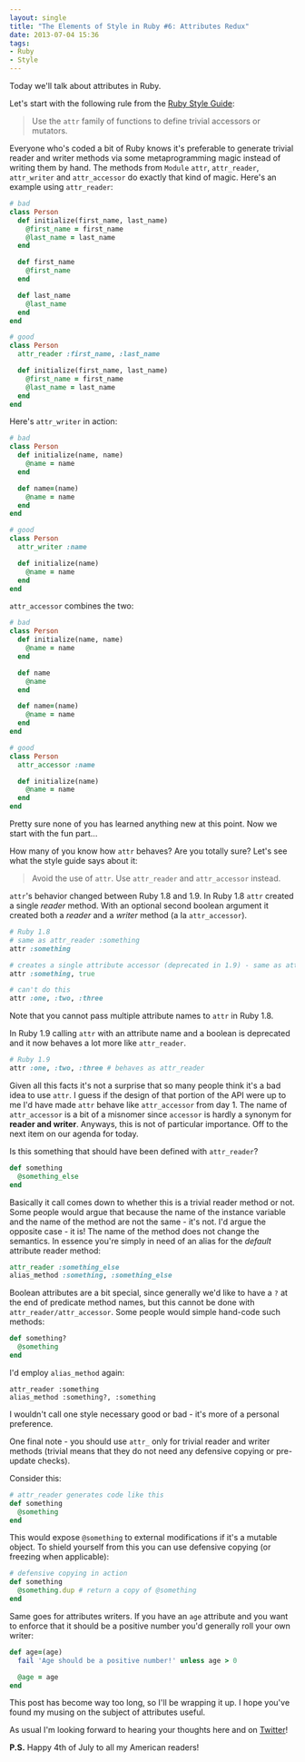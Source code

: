 ```yaml
---
layout: single
title: "The Elements of Style in Ruby #6: Attributes Redux"
date: 2013-07-04 15:36
tags:
- Ruby
- Style
---
```


Today we'll talk about attributes in Ruby.

Let's start with the following rule from the
[Ruby Style Guide](https://github.com/rubocop/ruby-style-guide):

> Use the `attr` family of functions to define trivial accessors or mutators.

Everyone who's coded a bit of Ruby knows it's preferable to generate
trivial reader and writer methods via some metaprogramming magic
instead of writing them by hand. The methods from `Module` `attr`,
`attr_reader`, `attr_writer` and `attr_accessor` do exactly that kind
of magic. Here's an example using `attr_reader`:

``` ruby
# bad
class Person
  def initialize(first_name, last_name)
    @first_name = first_name
    @last_name = last_name
  end

  def first_name
    @first_name
  end

  def last_name
    @last_name
  end
end

# good
class Person
  attr_reader :first_name, :last_name

  def initialize(first_name, last_name)
    @first_name = first_name
    @last_name = last_name
  end
end
```

Here's `attr_writer` in action:

``` ruby
# bad
class Person
  def initialize(name, name)
    @name = name
  end

  def name=(name)
    @name = name
  end
end

# good
class Person
  attr_writer :name

  def initialize(name)
    @name = name
  end
end
```

`attr_accessor` combines the two:

``` ruby
# bad
class Person
  def initialize(name, name)
    @name = name
  end

  def name
    @name
  end

  def name=(name)
    @name = name
  end
end

# good
class Person
  attr_accessor :name

  def initialize(name)
    @name = name
  end
end
```

Pretty sure none of you has learned anything new at this point. Now we start with the fun part...

How many of you know how `attr` behaves? Are you totally sure? Let's
see what the style guide says about it:

> Avoid the use of `attr`. Use `attr_reader` and `attr_accessor` instead.

`attr`'s behavior changed between Ruby 1.8 and 1.9. In Ruby 1.8 `attr`
created a single _reader_ method. With an optional second boolean argument it
created both a _reader_ and a _writer_ method (a la `attr_accessor`).

``` ruby
# Ruby 1.8
# same as attr_reader :something
attr :something

# creates a single attribute accessor (deprecated in 1.9) - same as attr_accessor :something
attr :something, true

# can't do this
attr :one, :two, :three
```

Note that you cannot pass multiple attribute names to `attr` in Ruby 1.8.

In Ruby 1.9 calling `attr` with an attribute name and a boolean is
deprecated and it now behaves a lot more like `attr_reader`.

``` ruby
# Ruby 1.9
attr :one, :two, :three # behaves as attr_reader
```

Given all this facts it's not a surprise that so many people think
it's a bad idea to use `attr`. I guess if the design of that portion
of the API were up to me I'd have made `attr` behave like
`attr_accessor` from day 1. The name of `attr_accessor` is a bit of a
misnomer since `accessor` is hardly a synonym for **reader and
writer**. Anyways, this is not of particular importance. Off to the
next item on our agenda for today.

Is this something that should have been defined with `attr_reader`?

``` ruby
def something
  @something_else
end
```

Basically it call comes down to whether this is a trivial reader method or not.
Some people would argue that because the name of the instance variable
and the name of the method are not the same - it's not. I'd argue the
opposite case - it is! The name of the method does not change the
semantics. In essence you're simply in need of an alias for the
_default_ attribute reader method:

``` ruby
attr_reader :something_else
alias_method :something, :something_else
```

Boolean attributes are a bit special, since generally we'd like to
have a `?` at the end of predicate method names, but this cannot be done with
`attr_reader/attr_accessor`. Some people would simple hand-code such
methods:

``` ruby
def something?
  @something
end
```

I'd employ `alias_method` again:

```
attr_reader :something
alias_method :something?, :something
```

I wouldn't call one style necessary good or bad - it's more of a personal preference.

One final note - you should use `attr_` only for trivial reader and writer methods (trivial means that
they do not need any defensive copying or pre-update checks).

Consider this:

``` ruby
# attr_reader generates code like this
def something
  @something
end
```

This would expose `@something` to external modifications if it's a
mutable object. To shield yourself from this you can use defensive
copying (or freezing when applicable):

``` ruby
# defensive copying in action
def something
  @something.dup # return a copy of @something
end
```

Same goes for attributes writers. If you have an `age` attribute and you
want to enforce that it should be a positive number you'd generally roll your
own writer:

``` ruby
def age=(age)
  fail 'Age should be a positive number!' unless age > 0

  @age = age
end
```

This post has become way too long, so I'll be wrapping it up. I hope
you've found my musing on the subject of attributes useful.

As usual I'm looking forward to hearing your thoughts here and on
[Twitter](http://twitter.com/bbatsov)!

**P.S.** Happy 4th of July to all my American readers!
